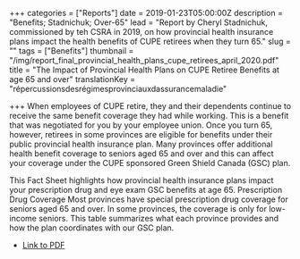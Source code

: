 +++
categories = ["Reports"]
date = 2019-01-23T05:00:00Z
description = "Benefits; Stadnichuk; Over-65"
lead = "Report by Cheryl Stadnichuk, commissioned by teh CSRA in 2019, on how provincial health insurance plans impact the health benefits of CUPE retirees when they turn 65."
slug = ""
tags = ["Benefits"]
thumbnail = "/img/report_final_provincial_health_plans_cupe_retirees_april_2020.pdf"
title = "The Impact of Provincial Health Plans on CUPE Retiree Benefits at age 65 and over"
translationKey = "répercussionsdesrégimesprovinciauxdassurancemaladie"

+++
When employees of CUPE retire, they and their dependents continue to receive the same benefit
coverage they had while working. This is a benefit that was negotiated for you by your employee union.
Once you turn 65, however, retirees in some provinces are eligible for benefits under their public
provincial health insurance plan. Many provinces offer additional health benefit coverage to seniors
aged 65 and over and this can affect your coverage under the CUPE sponsored Green Shield Canada
(GSC) plan.


This Fact Sheet highlights how provincial health insurance plans impact your prescription drug and eye
exam GSC benefits at age 65.
Prescription Drug Coverage
Most provinces have special prescription drug coverage for seniors aged 65 and over. In some provinces,
the coverage is only for low-income seniors. This table summarizes what each province provides and
how the plan coordinates with our GSC plan.

- [Link to PDF](/img/fact_sheet_retiree_benefits_april_2020.pdf)